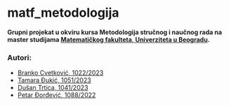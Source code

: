 # matf_metodologija

**Grupni projekat u okviru kursa Metodologija stručnog i naučnog rada na master studijama [Matematičkog fakulteta, Univerziteta u Beogradu](http://www.matf.bg.ac.rs/).**

### Autori:
- [Branko Cvetković, 1022/2023](https://github.com/cvettkovic)
- [Tamara Đukić, 1051/2023](https://github.com/TamaraDjukic)
- [Dušan Trtica, 1041/2023](https://github.com/dusantrtica)
- [Petar Đorđević, 1088/2022](https://github.com/someoneb100)

